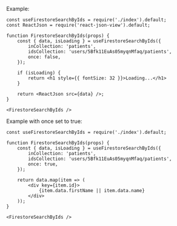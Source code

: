 Example:

    const useFirestoreSearchByIds = require('./index').default;
    const ReactJson = require('react-json-view').default;

    function FirestoreSearchByIds(props) {
        const { data, isLoading } = useFirestoreSearchByIds({
            inCollection: 'patients',
            idsCollection: 'users/5Bfk11EuAs05myqnMfaq/patients',
            once: false,
        });

        if (isLoading) {
            return <h1 style={{ fontSize: 32 }}>Loading...</h1>
        }

        return <ReactJson src={data} />;
    }

    <FirestoreSearchByIds />

Example with once set to true:

    const useFirestoreSearchByIds = require('./index').default;

    function FirestoreSearchByIds(props) {
        const { data, isLoading } = useFirestoreSearchByIds({
            inCollection: 'patients',
            idsCollection: 'users/5Bfk11EuAs05myqnMfaq/patients',
            once: true,
        });

        return data.map(item => (
            <div key={item.id}>
                {item.data.firstName || item.data.name}
            </div>
        ));
    }

    <FirestoreSearchByIds />

